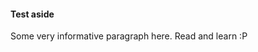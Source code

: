 #### Test aside

Some very informative paragraph here. Read and learn <span class="smiley">:P</span> 
